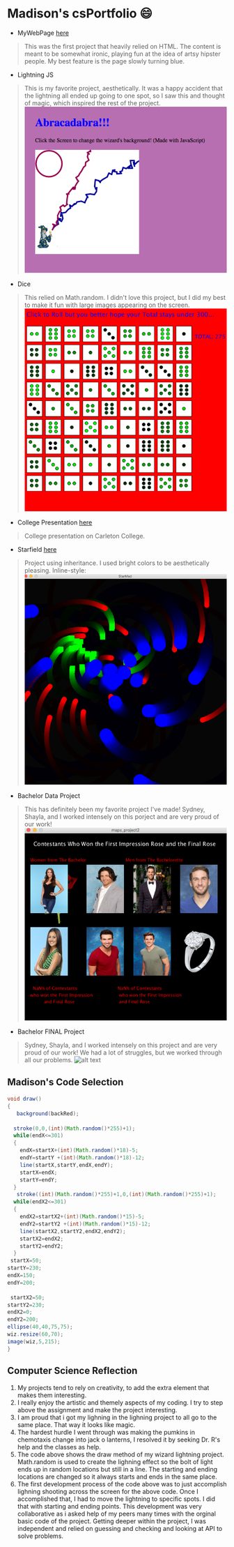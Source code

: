 # Madison's csPortfolio :smile:
* MyWebPage [here](https://baileym13.github.io/webPage/dogPage/)
>This was the first project that heavily relied on HTML. The content is meant to be somewhat ironic, playing fun at the idea of artsy hipster people. My best feature is the page slowly turning blue. 
* Lightning JS
>This is my favorite project, aesthetically. It was a happy accident that the lightning all ended up going to one spot, so I saw this and thought of magic, which inspired the rest of the project. 
![alt text](images/lightning.png "Logo Title Text 1")

* Dice
>This relied on Math.random. I didn't love this project, but I did my best to make it fun with large images appearing on the screen. 
![alt text](images/dice.png "Logo Title Text 1")
* College Presentation [here](https://docs.google.com/presentation/d/e/2PACX-1vTtRuDra-o5QG_VG1JsPcMCz6DuLpgKQ9KB-BCUCgpqbUZhDxl-JE89xSZNWhuGXtcXcQ5jGs4bzy_D/embed?start=true&loop=true&delayms=3000)
>College presentation on Carleton College.
* Starfield [here](https://baileym13.github.io/starfield5/)
>Project using inheritance. I used bright colors to be aesthetically pleasing. 
Inline-style: 
![alt text](images/star.png "Logo Title Text 1")

* Bachelor Data Project
>This has definitely been my favorite project I've made! Sydney, Shayla, and I worked intensely on this porject and are very proud of our work!
![alt text](images/bach.png "Logo Title Text 1")

* Bachelor FINAL Project
>Sydney, Shayla, and I worked intensely on this project and are very proud of our work! We had a lot of struggles, but we worked through all our problems.
![alt text](images/bachfinal.png "Logo Title Text 1")
## Madison's Code Selection
```Java
void draw()
{
   background(backRed);
    
  stroke(0,0,(int)(Math.random()*255)+1);
  while(endX<=301)
  {
    endX=startX+(int)(Math.random()*18)-5;
    endY=startY +(int)(Math.random()*18)-12;
    line(startX,startY,endX,endY);
    startX=endX;
    startY=endY;
  }
   stroke((int)(Math.random()*255)+1,0,(int)(Math.random()*255)+1);
  while(endX2<=301)
  {
    endX2=startX2+(int)(Math.random()*15)-5;
    endY2=startY2 +(int)(Math.random()*15)-12;
    line(startX2,startY2,endX2,endY2);
    startX2=endX2;
    startY2=endY2;
  }
 startX=50;
startY=230;
endX=150;
endY=200;

 startX2=50;
startY2=230;
endX2=0;
endY2=200;
ellipse(40,40,75,75);
wiz.resize(60,70);
image(wiz,5,215);
}
```

## Computer Science Reflection
1. My projects tend to rely on creativity, to add the extra element that makes them interesting.
2. I really enjoy the artistic and themely aspects of my coding. I try to step above the assignment and make the project interesting. 
3. I am proud that i got my lighning in the lighning project to all go to the same place. That way it looks like magic. 
4. The hardest hurdle I went through was making the pumkins in chemotaxis change into jack o lanterns, I resolved it by seeking Dr. R's help and the classes as help. 
5. The code above shows the draw method of my wizard lightning project. Math.random is used to create the lighning effect so the bolt of light ends up in random locations but still in a line. The starting and ending locations are changed so it always starts and ends in the same place.
6. The first development process of the code above was to just accomplish lighning shooting across the screen for the above code. Once I accomplished that, I had to move the lightning to specific spots. I did that with starting and ending points. This development was very collaborative as i asked help of my peers many times with the orginal basic code of the project. Getting deeper within the project, I was independent and relied on guessing and checking and looking at API to solve problems. 
